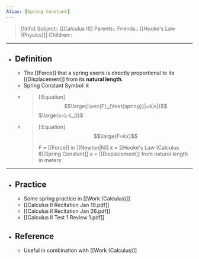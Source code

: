 ```yaml
---
Alias: [Spring Constant]
---
```

> [!Info]
> Subject:: [[Calculus II]]
> Parents:: 
> Friends:: [[Hooke's Law (Physics)]]
> Children:: 
---
- ## Definition
	- The [[Force]] that a spring exerts is directly proportional to its [[Displacement]] from its **natural length**.
	- Spring Constant Symbol: $k$
	- > [!Equation]
	  > $$\large{|\vec{F}_{\text{spring}}|=k|s|}$$
	  > $\large{s=L-L_0}$
	- > [!Equation]
	  > $$\large{F=kx}$$
	  > 
	  > $F$ = [[Force]] in [[Newton|N]]
	  > $k$ = [[Hooke's Law (Calculus II)|Spring Constant]]
	  > $x$ = [[Displacement]] from natural length in meters
---
- ## Practice
	- Some spring practice in [[Work (Calculus)]]
	- [[Calculus II Recitation Jan 19.pdf]]
	- [[Calculus II Recitation Jan 26.pdf]]
	- [[Calculus II Test 1 Review 1.pdf]]
- ## Reference
	- Useful in combination with [[Work (Calculus)]]